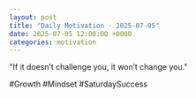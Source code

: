 ```yaml
---
layout: post
title: "Daily Motivation - 2025-07-05"
date: 2025-07-05 12:00:00 +0000
categories: motivation
---
```


"If it doesn’t challenge you, it won’t change you."

#Growth #Mindset #SaturdaySuccess
